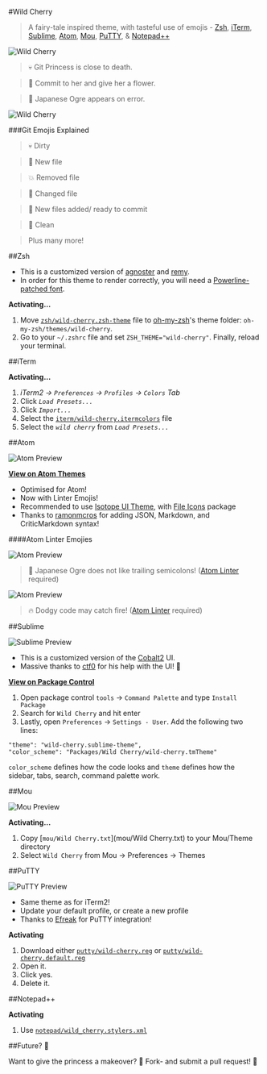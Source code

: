 #Wild Cherry

> A fairy-tale inspired theme, with tasteful use of emojis - [Zsh](http://www.zsh.org/), [iTerm](http://www.iterm2.com/), [Sublime](http://www.sublimetext.com), [Atom](https://atom.io/),  [Mou](http://25.io/mou/), [PuTTY](http://www.putty.org), & [Notepad++](https://notepad-plus-plus.org)

![Wild Cherry](https://raw.githubusercontent.com/mashaal/wild-cherry/master/images/wild-cherry.jpg)

> :skull: Git Princess is close to death.

> :tulip: Commit to her and give her a flower.

> :japanese_ogre: Japanese Ogre appears on error.

![Wild Cherry](https://raw.githubusercontent.com/mashaal/wild-cherry/master/images/wild-cherry.gif)

###Git Emojis Explained

> :skull: Dirty

> :ribbon: New file

> :boom: Removed file

> :mushroom: Changed file

> :nail_care: New files added/ ready to commit

> :tulip: Clean

> Plus many more!

##Zsh

* This is a customized version of [agnoster](https://gist.github.com/3712874) and [remy](https://remysharp.com/2013/07/25/my-terminal-setup).
* In order for this theme to render correctly, you will need a [Powerline-patched font](https://github.com/powerline/fonts).

**Activating...**

1. Move [`zsh/wild-cherry.zsh-theme`](zsh/wild-cherry.zsh-theme) file to [oh-my-zsh](https://github.com/robbyrussell/oh-my-zsh/)'s theme folder: `oh-my-zsh/themes/wild-cherry`.
2. Go to your `~/.zshrc` file and set `ZSH_THEME="wild-cherry"`. Finally, reload your terminal.


##iTerm

**Activating...**

1. *iTerm2 → `Preferences` → `Profiles` → `Colors` Tab*
2. Click *`Load Presets...`*
3. Click *`Import...`*
4. Select the [`iterm/wild-cherry.itermcolors`](iterm/wild-cherry.itermcolors) file
5. Select the *`wild cherry`* from *`Load Presets...`*


##Atom

![Atom Preview](https://raw.githubusercontent.com/mashaal/wild-cherry/master/images/atom.png)

**[View on Atom Themes](https://atom.io/themes/wild-cherry)**

* Optimised for Atom!
* Now with Linter Emojis!
* Recommended to use [Isotope UI Theme](https://atom.io/themes/isotope-ui), with [File Icons](https://atom.io/packages/file-icons) package
* Thanks to [ramonmcros](https://github.com/ramonmcros) for adding JSON, Markdown, and CriticMarkdown syntax!

####Atom Linter Emojies

![Atom Preview](https://raw.githubusercontent.com/mashaal/wild-cherry/master/images/error.png)
> :japanese_ogre: Japanese Ogre does not like trailing semicolons! ([Atom Linter](https://atom.io/packages/linter) required)

![Atom Preview](https://raw.githubusercontent.com/mashaal/wild-cherry/master/images/fire.png)
> :fire: Dodgy code may catch fire! ([Atom Linter](https://atom.io/packages/linter) required)


##Sublime

![Sublime Preview](https://raw.githubusercontent.com/mashaal/wild-cherry/master/images/sublime.png)

* This is a customized version of the [Cobalt2](https://github.com/wesbos/cobalt2) UI.
* Massive thanks to [ctf0](https://github.com/ctf0) for his help with the UI! :tophat:

**[View on Package Control](https://packagecontrol.io/packages/Wild%20Cherry)**

1. Open package control `tools` → `Command Palette` and type `Install Package`
2. Search for `Wild Cherry` and hit enter
3. Lastly, open `Preferences` → `Settings - User`. Add the following two lines:

```
"theme": "wild-cherry.sublime-theme",
"color_scheme": "Packages/Wild Cherry/wild-cherry.tmTheme"
```
`color_scheme` defines how the code looks and `theme` defines how the sidebar, tabs, search, command palette work.



##Mou

![Mou Preview](https://raw.githubusercontent.com/mashaal/wild-cherry/master/images/mou.png)

**Activating...**

1. Copy [`mou/Wild Cherry.txt`](mou/Wild Cherry.txt) to your Mou/Theme directory
2. Select `Wild Cherry` from Mou → Preferences → Themes

##PuTTY

![PuTTY Preview](https://raw.githubusercontent.com/mashaal/wild-cherry/master/images/putty.png)

* Same theme as for iTerm2!
* Update your default profile, or create a new profile
* Thanks to [Efreak](https://github.com/Efreak) for PuTTY integration!

**Activating**

1. Download either [`putty/wild-cherry.reg`](putty/wild-cherry.reg) or [`putty/wild-cherry.default.reg`](putty/wild-cherry.default.reg)
2. Open it.
3. Click yes.
3. Delete it.

##Notepad++

**Activating**

1. Use [`notepad/wild_cherry.stylers.xml`](notepad/wild_cherry.stylers.xml)

##Future? :crystal_ball:

Want to give the princess a makeover? :lipstick: Fork- and submit a pull request! :ribbon:
